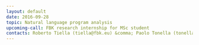 ```yaml
---
layout: default
date: 2016-09-28
topic: Natural language program analysis
upcoming-call: FBK research internship for MSc student
contacts: Roberto Tiella (tiella@fbk.eu) &comma; Paolo Tonella (tonella@fbk.eu)
---
```

